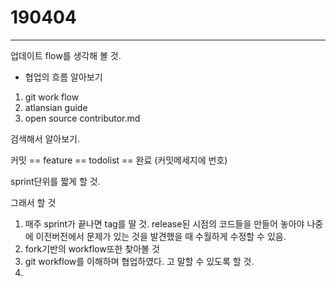 # 190404

---

업데이트 flow를 생각해 볼 것.

* 협업의 흐름 알아보기

1. git work flow
2. atlansian guide
3. open source contributor.md

검색해서 알아보기.

커밋 == feature == todolist == 완료 (커밋메세지에 번호)

sprint단위를 짧게 할 것.

그래서 할 것

1. 매주 sprint가 끝나면 tag를 딸 것. release된 시점의 코드들을 만들어 놓아야 나중에 이전버전에서 문제가 있는 것을 발견했을 때 수월하게 수정할 수 있음.
2. fork기반의 workflow또한 찾아볼 것
3. git workflow를 이해하며 협업하였다. 고 말할 수 있도록 할 것.
4. 